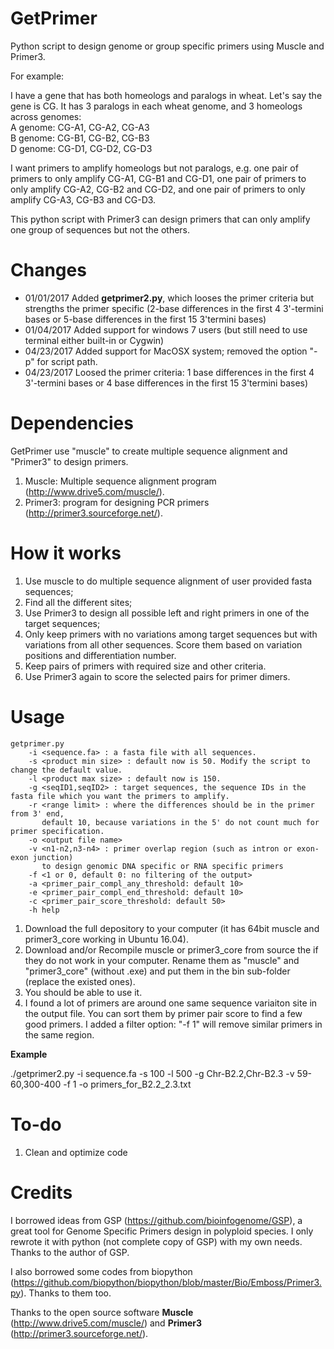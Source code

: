 # GetPrimer
Python script to design genome or group specific primers using Muscle and Primer3.

For example:

I have a gene that has both homeologs and paralogs in wheat. Let's say the gene is CG. It has 3 paralogs in each wheat genome, and 3 homeologs across genomes:  
A genome: CG-A1, CG-A2, CG-A3  
B genome: CG-B1, CG-B2, CG-B3  
D genome: CG-D1, CG-D2, CG-D3

I want primers to amplify homeologs but not paralogs, e.g. one pair of primers to only amplify CG-A1, CG-B1 and CG-D1, one pair of primers to only amplify CG-A2, CG-B2 and CG-D2, and one pair of primers to only amplify CG-A3, CG-B3 and CG-D3.

This python script with Primer3 can design primers that can only amplify one group of sequences but not the others.

# Changes
- 01/01/2017 Added **getprimer2.py**, which looses the primer criteria but strengths the primer specific (2-base differences in the first 4 3'-termini bases or 5-base differences in the first 15 3'termini bases)
- 01/04/2017 Added support for windows 7 users (but still need to use terminal either built-in or Cygwin)
- 04/23/2017 Added support for MacOSX system; removed the option "-p" for script path.
- 04/23/2017 Loosed the primer criteria: 1 base differences in the first 4 3'-termini bases or 4 base differences in the first 15 3'termini bases)

# Dependencies

GetPrimer use "muscle" to create multiple sequence alignment and "Primer3" to design primers.

1. Muscle: Multiple sequence alignment program (http://www.drive5.com/muscle/).
2. Primer3: program for designing PCR primers (http://primer3.sourceforge.net/).

# How it works
1. Use muscle to do multiple sequence alignment of user provided fasta sequences;
2. Find all the different sites;
3. Use Primer3 to design all possible left and right primers in one of the target sequences;
4. Only keep primers with no variations among target sequences but with variations from all other sequences. Score them based on variation positions and differentiation number.
5. Keep pairs of primers with required size and other criteria.
6. Use Primer3 again to score the selected pairs for primer dimers.

# Usage
```
getprimer.py
	-i <sequence.fa> : a fasta file with all sequences.
	-s <product min size> : default now is 50. Modify the script to change the default value.
	-l <product max size> : default now is 150.
	-g <seqID1,seqID2> : target sequences, the sequence IDs in the fasta file which you want the primers to amplify.
	-r <range limit> : where the differences should be in the primer from 3' end, 
	   default 10, because variations in the 5' do not count much for primer specification.
	-o <output file name>
	-v <n1-n2,n3-n4> : primer overlap region (such as intron or exon-exon junction)
	   to design genomic DNA specific or RNA specific primers
	-f <1 or 0, default 0: no filtering of the output>
	-a <primer_pair_compl_any_threshold: default 10>
	-e <primer_pair_compl_end_threshold: default 10>
	-c <primer_pair_score_threshold: default 50>
	-h help
```
1. Download the full depository to your computer (it has 64bit muscle and primer3_core working in Ubuntu 16.04).
2. Download and/or Recompile muscle or primer3_core from source the if they do not work in your computer. Rename them as "muscle" and "primer3_core" (without .exe) and put them in the bin sub-folder (replace the existed ones).
3. You should be able to use it.
4. I found a lot of primers are around one same sequence variaiton site in the output file. You can sort them by primer pair score to find a few good primers. I added a filter option: "-f 1" will remove similar primers in the same region.

**Example**

./getprimer2.py -i sequence.fa -s 100 -l 500 -g Chr-B2.2,Chr-B2.3 -v 59-60,300-400 -f 1 -o primers_for_B2.2_2.3.txt

# To-do
1. Clean and optimize code


# Credits
I borrowed ideas from GSP (https://github.com/bioinfogenome/GSP), a great tool for Genome Specific Primers design in polyploid species. I only rewrote it with python (not complete copy of GSP) with my own needs. Thanks to the author of GSP.

I also borrowed some codes from biopython (https://github.com/biopython/biopython/blob/master/Bio/Emboss/Primer3.py). Thanks to them too.

Thanks to the open source software **Muscle** (http://www.drive5.com/muscle/) and **Primer3** (http://primer3.sourceforge.net/).
